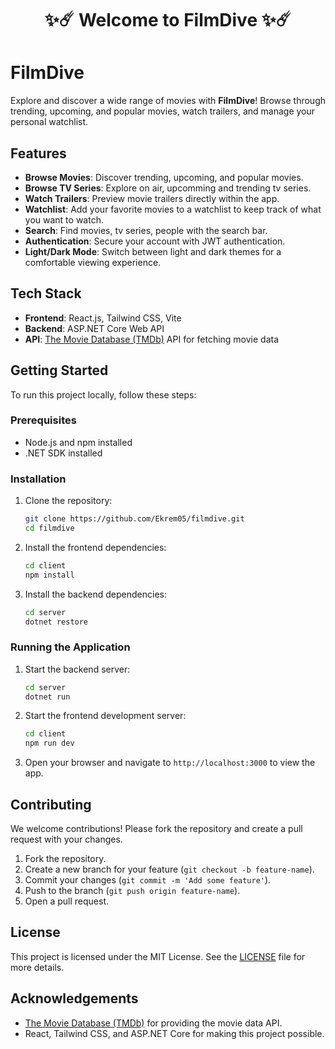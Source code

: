 <h1 align="center">✨☄️ Welcome to FilmDive ✨☄️</h1>

# FilmDive

Explore and discover a wide range of movies with **FilmDive**! Browse through trending, upcoming, and popular movies, watch trailers, and manage your personal watchlist.

## Features

- **Browse Movies**: Discover trending, upcoming, and popular movies.
- **Browse TV Series**: Explore on air, upcomming and trending tv series.
- **Watch Trailers**: Preview movie trailers directly within the app.
- **Watchlist**: Add your favorite movies to a watchlist to keep track of what you want to watch.
- **Search**: Find movies, tv series, people with the search bar.
- **Authentication**: Secure your account with JWT authentication.
- **Light/Dark Mode**: Switch between light and dark themes for a comfortable viewing experience.

## Tech Stack

- **Frontend**: React.js, Tailwind CSS, Vite
- **Backend**: ASP.NET Core Web API
- **API**: [The Movie Database (TMDb)](https://www.themoviedb.org/) API for fetching movie data

## Getting Started

To run this project locally, follow these steps:

### Prerequisites

- Node.js and npm installed
- .NET SDK installed

### Installation

1. Clone the repository:

    ```bash
    git clone https://github.com/Ekrem05/filmdive.git
    cd filmdive
    ```

2. Install the frontend dependencies:

    ```bash
    cd client
    npm install
    ```

3. Install the backend dependencies:

    ```bash
    cd server
    dotnet restore
    ```

### Running the Application

1. Start the backend server:

    ```bash
    cd server
    dotnet run
    ```

2. Start the frontend development server:

    ```bash
    cd client
    npm run dev
    ```

3. Open your browser and navigate to `http://localhost:3000` to view the app.

## Contributing

We welcome contributions! Please fork the repository and create a pull request with your changes.

1. Fork the repository.
2. Create a new branch for your feature (`git checkout -b feature-name`).
3. Commit your changes (`git commit -m 'Add some feature'`).
4. Push to the branch (`git push origin feature-name`).
5. Open a pull request.

## License

This project is licensed under the MIT License. See the [LICENSE](https://github.com/Ekrem05/FilmDive?tab=MIT-1-ov-file#readme) file for more details.

## Acknowledgements

- [The Movie Database (TMDb)](https://www.themoviedb.org/) for providing the movie data API.
- React, Tailwind CSS, and ASP.NET Core for making this project possible.



